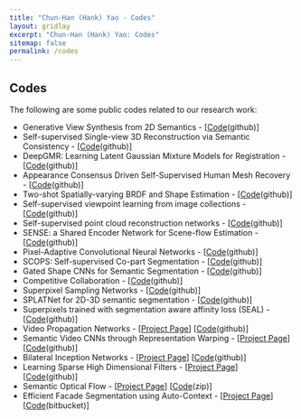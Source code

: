 ```yaml
---
title: "Chun-Han (Hank) Yao - Codes"
layout: gridlay
excerpt: "Chun-Han (Hank) Yao: Codes"
sitemap: false
permalink: /codes
---
```


## Codes

<p>The following are some public codes related to our research work:</p>

<ul>
	<li>Generative View Synthesis from 2D Semantics - [<a href="https://github.com/tedyhabtegebrial/gvsnet">Code</a>(github)]</li>
	<li>Self-supervised Single-view 3D Reconstruction via Semantic Consistency - [<a href="https://github.com/NVlabs/UMR">Code</a>(github)]</li>
	<li>DeepGMR: Learning Latent Gaussian Mixture Models for Registration - [<a href="https://github.com/wentaoyuan/deepgmr">Code</a>(github)]</li>
	<li>Appearance Consensus Driven Self-Supervised Human Mesh Recovery - [<a href="https://github.com/val-iisc/ss_human_mesh">Code</a>(github)]</li>
	<li>Two-shot Spatially-varying BRDF and Shape Estimation - [<a href="https://github.com/NVlabs/two-shot-brdf-shape">Code</a>(github)]</li>
        <li>Self-supervised viewpoint learning from image collections - [<a href="https://github.com/NVlabs/SSV">Code</a>(github)]</li>
	<li>Self-supervised point cloud reconstruction networks - [<a href="https://github.com/val-iisc/ssl_3d_recon">Code</a>(github)]</li>
	<li>SENSE: a Shared Encoder Network for Scene-flow Estimation - [<a href="https://github.com/NVlabs/SENSE">Code</a>(github)]</li>
        <li>Pixel-Adaptive Convolutional Neural Networks - [<a href="https://github.com/NVlabs/pacnet">Code</a>(github)]</li>
	<li>SCOPS: Self-supervised Co-part Segmentation - [<a href="https://github.com/NVlabs/SCOPS">Code</a>(github)]</li>
  <li>Gated Shape CNNs for Semantic Segmentation - [<a href="https://github.com/nv-tlabs/GSCNN">Code</a>(github)]</li>
	<li>Competitive Collaboration - [<a href="https://github.com/anuragranj/cc">Code</a>(github)]</li>
	<li>Superpixel Sampling Networks - [<a href="https://github.com/NVlabs/ssn_superpixels">Code</a>(github)]</li>
	<li>SPLATNet for 2D-3D semantic segmentation - [<a href="https://github.com/NVlabs/splatnet">Code</a>(github)]</li>
	<li>Superpixels trained with segmentation aware affinity loss (SEAL) - [<a href="https://github.com/wctu/SEAL">Code</a>(github)]</li>
	<li>Video Propagation Networks - [<a href="http://varunjampani.github.io/vpn">Project Page</a>] [<a href="https://github.com/varunjampani/video_prop_networks">Code</a>(github)]</li>
	<li>Semantic Video CNNs through Representation Warping - [<a href="http://segmentation.is.tuebingen.mpg.de/netwarp/">Project Page</a>] [<a href="https://github.com/raghudeep/netwarp_public">Code</a>(github)]</li>
	<li>Bilateral Inception Networks - [<a href="http://segmentation.is.tuebingen.mpg.de">Project Page</a>] [<a href="https://github.com/raghudeep/bilateralinceptions">Code</a>(github)]</li>
	<li>Learning Sparse High Dimensional Filters - [<a href="http://bilateralnn.is.tuebingen.mpg.de">Project Page</a>] [<a href="https://github.com/MPI-IS/bilateralNN">Code</a>(github)]</li>
	<li>Semantic Optical Flow - [<a href="https://ps.is.tuebingen.mpg.de/research_projects/semantic-optical-flow">Project Page</a>] [<a href="https://ps.is.tuebingen.mpg.de/uploads_file/attachment/attachment/281/semantic_flow_code_release.zip">Code</a>(zip)]</li>
	<li>Efficient Facade Segmentation using Auto-Context - [<a href="https://ps.is.tuebingen.mpg.de/research_projects/facade-segmentation">Project Page</a>] [<a href="https://bitbucket.org/rgadde/wacv15_code">Code</a>(bitbucket)]</li>
</ul>

<p>&nbsp;</p>
